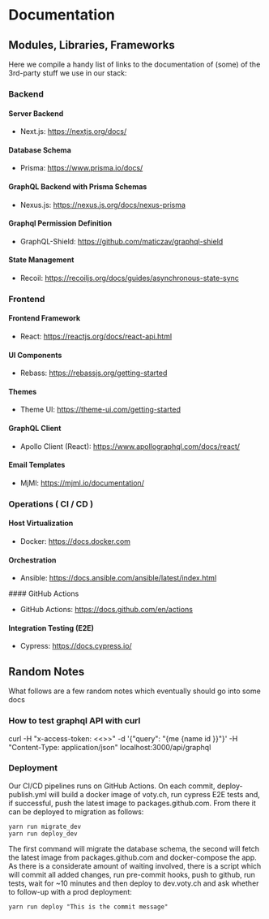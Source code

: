 # Documentation

## Modules, Libraries, Frameworks

Here we compile a handy list of links to the documentation of (some) of the 3rd-party stuff we use in our stack:

### Backend

#### Server Backend

- Next.js: https://nextjs.org/docs/

#### Database Schema

- Prisma: https://www.prisma.io/docs/

#### GraphQL Backend with Prisma Schemas

- Nexus.js: https://nexus.js.org/docs/nexus-prisma

#### Graphql Permission Definition

- GraphQL-Shield: https://github.com/maticzav/graphql-shield

#### State Management

- Recoil: https://recoiljs.org/docs/guides/asynchronous-state-sync

### Frontend

#### Frontend Framework

- React: https://reactjs.org/docs/react-api.html

#### UI Components

- Rebass: https://rebassjs.org/getting-started

#### Themes

- Theme UI: https://theme-ui.com/getting-started

#### GraphQL Client

- Apollo Client (React): https://www.apollographql.com/docs/react/

#### Email Templates

- MjMl: https://mjml.io/documentation/

### Operations ( CI / CD )

#### Host Virtualization

- Docker: https://docs.docker.com

#### Orchestration

- Ansible: https://docs.ansible.com/ansible/latest/index.html

#### GitHub Actions

- GitHub Actions: https://docs.github.com/en/actions

#### Integration Testing (E2E)

- Cypress: https://docs.cypress.io/

## Random Notes

What follows are a few random notes which eventually should go into some docs

### How to test graphql API with curl

curl -H "x-access-token: <<<token>>>" -d '{"query": "{me {name id }}"}' -H "Content-Type: application/json" localhost:3000/api/graphql

### Deployment

Our CI/CD pipelines runs on GitHub Actions. On each commit, deploy-publish.yml will build a docker image of voty.ch, run cypress E2E tests and, if successful, push the latest image to packages.github.com. From there it can be deployed to migration as follows:

```
yarn run migrate_dev
yarn run deploy_dev
```

The first command will migrate the database schema, the second will fetch the latest image from packages.github.com and docker-compose the app. As there is a considerate amount of waiting involved, there is a script which will commit all added changes, run pre-commit hooks, push to github, run tests, wait for ~10 minutes and then deploy to dev.voty.ch and ask whether to follow-up with a prod deployment:

```
yarn run deploy "This is the commit message"
```
